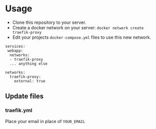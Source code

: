 # Usage

- Clone this repository to your server.
- Create a docker network on your server: `docker network create traefik-proxy`
- Edit your projects `docker-compose.yml` files to use this new network.

```
services:
 webapp:
  networks:
  - traefik-proxy
  ... anything else

networks:
  traefik-proxy:
    external: true
```

## Update files
### traefik.yml
Place your email in place of `YOUR_EMAIL`

